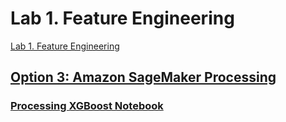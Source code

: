 # Lab 1. Feature Engineering

[Lab 1. Feature Engineering](https://catalog.us-east-1.prod.workshops.aws/workshops/63069e26-921c-4ce1-9cc7-dd882ff62575/en-US/lab1)

## [Option 3: Amazon SageMaker Processing](https://catalog.us-east-1.prod.workshops.aws/workshops/63069e26-921c-4ce1-9cc7-dd882ff62575/en-US/lab1/option3)

### [Processing XGBoost Notebook](https://github.com/kyopark2014/aws-sagemaker/blob/main/workshop/src/processing_xgboost.ipynb)



